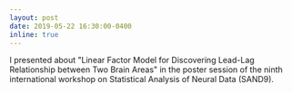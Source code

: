 ```yaml
---
layout: post
date: 2019-05-22 16:30:00-0400
inline: true
---
```


I presented about "Linear Factor Model for Discovering Lead-Lag Relationship between Two Brain Areas" in the poster session of the ninth international workshop on Statistical Analysis of Neural Data (SAND9).
